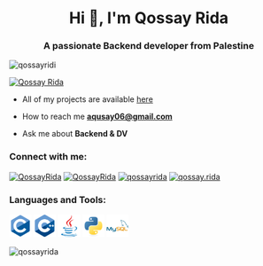 <h1 align="center">Hi 👋, I'm Qossay Rida</h1>
<h3 align="center">A passionate Backend developer from Palestine</h3>

<p align="left"> <img src="https://komarev.com/ghpvc/?username=qossayridi&label=Profile%20views&color=0e75b6&style=flat" alt="qossayridi" /> </p>

<p align="left"> <a href="https://twitter.com/qossayrida" target="blank"><img src="https://img.shields.io/twitter/follow/qossayrida?logo=twitter&style=for-the-badge" alt="Qossay Rida" /></a> </p>

- All of my projects are available [here](https://github.com/qossayrida)
  
- How to reach me **aqusay06@gmail.com**

- Ask me about **Backend & DV**


<h3 align="left">Connect with me:</h3>
<p align="left">
<a href="https://www.facebook.com/qossay.rida?mibextid=2JQ9oc" target="blank"><img align="center" src="https://raw.githubusercontent.com/rahuldkjain/github-profile-readme-generator/master/src/images/icons/Social/facebook.svg" alt="QossayRida" height="30" width="40" /></a>
<a href="https://twitter.com/qossayrida" target="blank"><img align="center" src="https://raw.githubusercontent.com/rahuldkjain/github-profile-readme-generator/master/src/images/icons/Social/twitter.svg" alt="QossayRida" height="30" width="40" /></a>
<a href="https://www.linkedin.com/in/qossay-rida-3aa3b81a1?utm_source=share&utm_campaign=share_via&utm_content=profile&utm_medium=android_app " target="blank"><img align="center" src="https://raw.githubusercontent.com/rahuldkjain/github-profile-readme-generator/master/src/images/icons/Social/linked-in-alt.svg" alt="qossayrida" height="30" width="40" /></a>
<a href="https://instagram.com/qossay.rida" target="blank"><img align="center" src="https://raw.githubusercontent.com/rahuldkjain/github-profile-readme-generator/master/src/images/icons/Social/instagram.svg" alt="qossay.rida" height="30" width="40" /></a>
</p>

<h3 align="left">Languages and Tools:</h3>
<p align="left"> 
  <a> <img src="https://raw.githubusercontent.com/devicons/devicon/master/icons/c/c-original.svg" alt="c" width="40" height="40"/> </a>  
  <a> <img src="https://raw.githubusercontent.com/devicons/devicon/master/icons/cplusplus/cplusplus-original.svg" alt="cplusplus" width="40" height="40"/> </a>
  <a> <img src="https://raw.githubusercontent.com/devicons/devicon/master/icons/java/java-original.svg" alt="java" width="40" height="40"/> </a>
  <a> <img src="https://raw.githubusercontent.com/devicons/devicon/master/icons/python/python-original.svg" alt="python" width="40" height="40"/> </a> 
  <a > <img src="https://raw.githubusercontent.com/devicons/devicon/master/icons/mysql/mysql-original-wordmark.svg" alt="mysql" width="40" height="40"/> </a> 
</p>

<p><img align="center" src="https://github-readme-stats.vercel.app/api/top-langs?username=qossayrida&show_icons=true&locale=en&layout=compact" alt="qossayrida" /></p>
